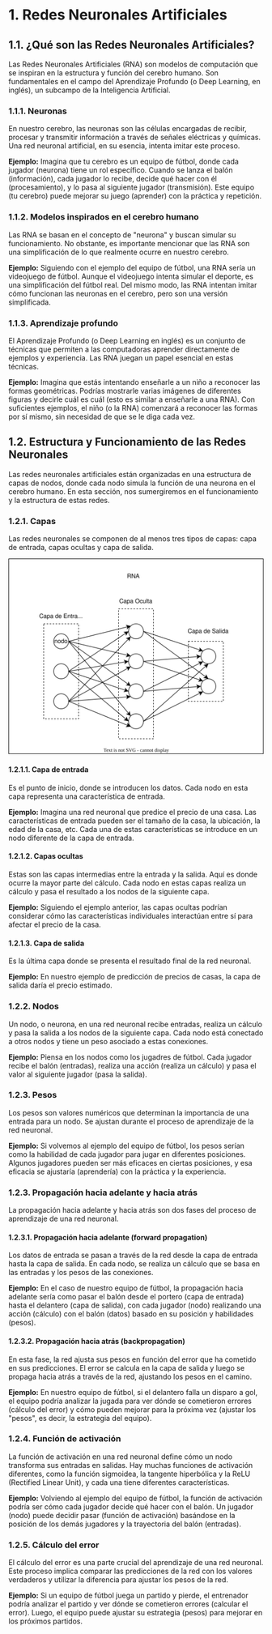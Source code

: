 # 1. Redes Neuronales Artificiales

## 1.1. ¿Qué son las Redes Neuronales Artificiales?

Las Redes Neuronales Artificiales (RNA) son modelos de computación que se inspiran en la estructura y función del cerebro humano. Son fundamentales en el campo del Aprendizaje Profundo (o Deep Learning, en inglés), un subcampo de la Inteligencia Artificial.

### 1.1.1. Neuronas
En nuestro cerebro, las neuronas son las células encargadas de recibir, procesar y transmitir información a través de señales eléctricas y químicas. Una red neuronal artificial, en su esencia, intenta imitar este proceso.

**Ejemplo:** Imagina que tu cerebro es un equipo de fútbol, donde cada jugador (neurona) tiene un rol específico. Cuando se lanza el balón (información), cada jugador lo recibe, decide qué hacer con él (procesamiento), y lo pasa al siguiente jugador (transmisión). Este equipo (tu cerebro) puede mejorar su juego (aprender) con la práctica y repetición.

### 1.1.2. Modelos inspirados en el cerebro humano
Las RNA se basan en el concepto de "neurona" y buscan simular su funcionamiento. No obstante, es importante mencionar que las RNA son una simplificación de lo que realmente ocurre en nuestro cerebro.

**Ejemplo:** Siguiendo con el ejemplo del equipo de fútbol, una RNA sería un videojuego de fútbol. Aunque el videojuego intenta simular el deporte, es una simplificación del fútbol real. Del mismo modo, las RNA intentan imitar cómo funcionan las neuronas en el cerebro, pero son una versión simplificada.

### 1.1.3. Aprendizaje profundo
El Aprendizaje Profundo (o Deep Learning en inglés) es un conjunto de técnicas que permiten a las computadoras aprender directamente de ejemplos y experiencia. Las RNA juegan un papel esencial en estas técnicas.

**Ejemplo:** Imagina que estás intentando enseñarle a un niño a reconocer las formas geométricas. Podrías mostrarle varias imágenes de diferentes figuras y decirle cuál es cuál (esto es similar a enseñarle a una RNA). Con suficientes ejemplos, el niño (o la RNA) comenzará a reconocer las formas por sí mismo, sin necesidad de que se le diga cada vez.

## 1.2. Estructura y Funcionamiento de las Redes Neuronales

Las redes neuronales artificiales están organizadas en una estructura de capas de nodos, donde cada nodo simula la función de una neurona en el cerebro humano. En esta sección, nos sumergiremos en el funcionamiento y la estructura de estas redes.

### 1.2.1. Capas

Las redes neuronales se componen de al menos tres tipos de capas: capa de entrada, capas ocultas y capa de salida.

![Redes Neuronales Artificiales](img/rna.svg)

#### 1.2.1.1. Capa de entrada
Es el punto de inicio, donde se introducen los datos. Cada nodo en esta capa representa una característica de entrada.

**Ejemplo:** Imagina una red neuronal que predice el precio de una casa. Las características de entrada pueden ser el tamaño de la casa, la ubicación, la edad de la casa, etc. Cada una de estas características se introduce en un nodo diferente de la capa de entrada.

#### 1.2.1.2. Capas ocultas
Estas son las capas intermedias entre la entrada y la salida. Aquí es donde ocurre la mayor parte del cálculo. Cada nodo en estas capas realiza un cálculo y pasa el resultado a los nodos de la siguiente capa.

**Ejemplo:** Siguiendo el ejemplo anterior, las capas ocultas podrían considerar cómo las características individuales interactúan entre sí para afectar el precio de la casa.

#### 1.2.1.3. Capa de salida
Es la última capa donde se presenta el resultado final de la red neuronal.

**Ejemplo:** En nuestro ejemplo de predicción de precios de casas, la capa de salida daría el precio estimado.

### 1.2.2. Nodos

Un nodo, o neurona, en una red neuronal recibe entradas, realiza un cálculo y pasa la salida a los nodos de la siguiente capa. Cada nodo está conectado a otros nodos y tiene un peso asociado a estas conexiones.

**Ejemplo:** Piensa en los nodos como los jugadres de fútbol. Cada jugador recibe el balón (entradas), realiza una acción (realiza un cálculo) y pasa el valor al siguiente jugador (pasa la salida).

### 1.2.3. Pesos

Los pesos son valores numéricos que determinan la importancia de una entrada para un nodo. Se ajustan durante el proceso de aprendizaje de la red neuronal.

**Ejemplo:** Si volvemos al ejemplo del equipo de fútbol, los pesos serían como la habilidad de cada jugador para jugar en diferentes posiciones. Algunos jugadores pueden ser más eficaces en ciertas posiciones, y esa eficacia se ajustaría (aprendería) con la práctica y la experiencia.

### 1.2.3. Propagación hacia adelante y hacia atrás

La propagación hacia adelante y hacia atrás son dos fases del proceso de aprendizaje de una red neuronal. 

#### 1.2.3.1. Propagación hacia adelante (forward propagation)
Los datos de entrada se pasan a través de la red desde la capa de entrada hasta la capa de salida. En cada nodo, se realiza un cálculo que se basa en las entradas y los pesos de las conexiones.

**Ejemplo:** En el caso de nuestro equipo de fútbol, la propagación hacia adelante sería como pasar el balón desde el portero (capa de entrada) hasta el delantero (capa de salida), con cada jugador (nodo) realizando una acción (cálculo) con el balón (datos) basado en su posición y habilidades (pesos).

#### 1.2.3.2. Propagación hacia atrás (backpropagation)
En esta fase, la red ajusta sus pesos en función del error que ha cometido en sus predicciones. El error se calcula en la capa de salida y luego se propaga hacia atrás a través de la red, ajustando los pesos en el camino.

**Ejemplo:** En nuestro equipo de fútbol, si el delantero falla un disparo a gol, el equipo podría analizar la jugada para ver dónde se cometieron errores (cálculo del error) y cómo pueden mejorar para la próxima vez (ajustar los "pesos", es decir, la estrategia del equipo).

### 1.2.4. Función de activación

La función de activación en una red neuronal define cómo un nodo transforma sus entradas en salidas. Hay muchas funciones de activación diferentes, como la función sigmoidea, la tangente hiperbólica y la ReLU (Rectified Linear Unit), y cada una tiene diferentes características.

**Ejemplo:** Volviendo al ejemplo del equipo de fútbol, la función de activación podría ser cómo cada jugador decide qué hacer con el balón. Un jugador (nodo) puede decidir pasar (función de activación) basándose en la posición de los demás jugadores y la trayectoria del balón (entradas).

### 1.2.5. Cálculo del error

El cálculo del error es una parte crucial del aprendizaje de una red neuronal. Este proceso implica comparar las predicciones de la red con los valores verdaderos y utilizar la diferencia para ajustar los pesos de la red.

**Ejemplo:** Si un equipo de fútbol juega un partido y pierde, el entrenador podría analizar el partido y ver dónde se cometieron errores (calcular el error). Luego, el equipo puede ajustar su estrategia (pesos) para mejorar en los próximos partidos.